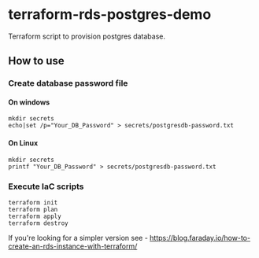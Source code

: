 # terraform-rds-postgres-demo
Terraform script to provision postgres database.

## How to use
### Create database password file
#### On windows
```
mkdir secrets
echo|set /p="Your_DB_Password" > secrets/postgresdb-password.txt
```

#### On Linux
```
mkdir secrets
printf "Your_DB_Password" > secrets/postgresdb-password.txt
```

### Execute IaC scripts
```
terraform init
terraform plan
terraform apply
terraform destroy
```

If you're looking for a simpler version see - https://blog.faraday.io/how-to-create-an-rds-instance-with-terraform/